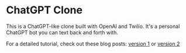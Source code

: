 # ChatGPT Clone

This is a ChatGPT-like clone built with OpenAI and Twilio.
It's a personal ChatGPT bot you can text back and forth with.

For a detailed tutorial, check out these blog posts: [version 1](https://www.twilio.com/blog/sms-chatbot-openai-python) or [version 2](https://www.twilio.com/blog/building-chatbot-chatgpt-api-twilio-programmable-sms-python)
